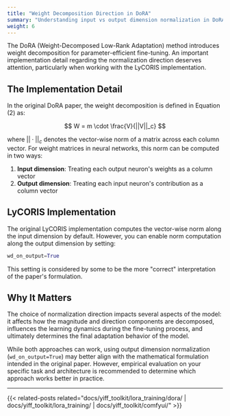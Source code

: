 ```yaml
---
title: "Weight Decomposition Direction in DoRA"
summary: "Understanding input vs output dimension normalization in DoRA's weight decomposition implementation"
weight: 6
---
```


The DoRA (Weight-Decomposed Low-Rank Adaptation) method introduces weight decomposition for parameter-efficient fine-tuning. An important implementation detail regarding the normalization direction deserves attention, particularly when working with the LyCORIS implementation.

## The Implementation Detail

In the original DoRA paper, the weight decomposition is defined in Equation (2) as:

$$ W = m \cdot \frac{V}{||V||_c} $$

where $||·||_c$ denotes the vector-wise norm of a matrix across each column vector. For weight matrices in neural networks, this norm can be computed in two ways:

1. **Input dimension**: Treating each output neuron's weights as a column vector
2. **Output dimension**: Treating each input neuron's contribution as a column vector

## LyCORIS Implementation

The original LyCORIS implementation computes the vector-wise norm along the input dimension by default. However, you can enable norm computation along the output dimension by setting:

```python
wd_on_output=True
```

This setting is considered by some to be the more "correct" interpretation of the paper's formulation.

## Why It Matters

The choice of normalization direction impacts several aspects of the model: it affects how the magnitude and direction components are decomposed, influences the learning dynamics during the fine-tuning process, and ultimately determines the final adaptation behavior of the model.

While both approaches can work, using output dimension normalization (`wd_on_output=True`) may better align with the mathematical formulation intended in the original paper. However, empirical evaluation on your specific task and architecture is recommended to determine which approach works better in practice.

---

<!--
HUGO_SEARCH_EXCLUDE_START
-->
{{< related-posts related="docs/yiff_toolkit/lora_training/dora/ | docs/yiff_toolkit/lora_training/ | docs/yiff_toolkit/comfyui/" >}}
<!--
HUGO_SEARCH_EXCLUDE_END
-->
